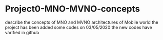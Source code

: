 # Project0-MNO-MVNO-concepts
describe the concepts of MNO and MVNO architectures of Mobile world
the project has been added some codes on 03/05/2020
the new codes have varified in github
